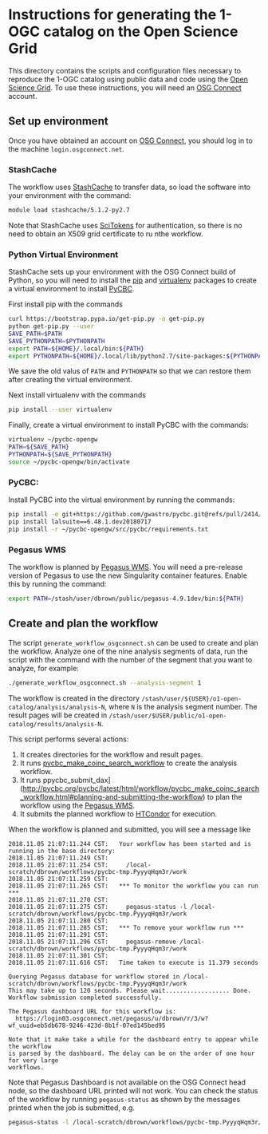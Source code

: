 # Instructions for generating the 1-OGC catalog on the Open Science Grid

This directory contains the scripts and configuration files necessary to reproduce the 1-OGC catalog using public data and code using the [Open Science Grid](). To use these instructions, you will need an [OSG Connect](https://support.opensciencegrid.org/support/solutions/articles/5000632072-registration-and-login-for-osg-connect) account.

## Set up environment

Once you have obtained an account on [OSG Connect](https://support.opensciencegrid.org/support/solutions/articles/5000632072-registration-and-login-for-osg-connect), you should log in to the machine `login.osgconnect.net`.

### StashCache

The workflow uses [StashCache](https://support.opensciencegrid.org/support/solutions/articles/12000002775-transferring-data-with-stashcache) to transfer data, so load the software into your environment with the command:
```sh
module load stashcache/5.1.2-py2.7
```
Note that StashCache uses [SciTokens](https://scitokens.org/) for authentication, so there is no need to obtain an X509 grid certificate to ru nthe workflow.

### Python Virtual Environment

StashCache sets up your environment with the OSG Connect build of Python, so you will need to install the [pip](https://pip.pypa.io/en/stable/) and [virtualenv](https://virtualenv.pypa.io/en/latest/) packages to create a virtual environment to install [PyCBC](https://pycbc.org/).

First install pip with the commands
```sh
curl https://bootstrap.pypa.io/get-pip.py -o get-pip.py
python get-pip.py --user
SAVE_PATH=$PATH
SAVE_PYTHONPATH=$PYTHONPATH
export PATH=${HOME}/.local/bin:${PATH}
export PYTHONPATH=${HOME}/.local/lib/python2.7/site-packages:${PYTHONPATH}
```
We save the old valus of `PATH` and `PYTHONPATH` so that we can restore them after creating the virtual environment.

Next install virtualenv with the commands
```sh
pip install --user virtualenv
```

Finally, create a virtual environment to install PyCBC with the commands:
```sh
virtualenv ~/pycbc-opengw
PATH=${SAVE_PATH}
PYTHONPATH=${SAVE_PYTHONPATH}
source ~/pycbc-opengw/bin/activate
```

### PyCBC: 

Install PyCBC into the virtual environment by running the commands:
```sh
pip install -e git+https://github.com/gwastro/pycbc.git@refs/pull/2414/head#egg=PyCBC
pip install lalsuite==6.48.1.dev20180717
pip install -r ~/pycbc-opengw/src/pycbc/requirements.txt
```

###  Pegasus WMS

The workflow is planned by [Pegasus WMS](https://pegasus.isi.edu). You will need a pre-release version of Pegasus to use the new Singularity container features. Enable this by running the command:
```sh
export PATH=/stash/user/dbrown/public/pegasus-4.9.1dev/bin:${PATH}
```

## Create and plan the workflow

The script `generate_workflow_osgconnect.sh` can be used to create and plan the workflow. Analyze one of the nine analysis segments of data, run the script with the command with the number of the segment that you want to analyze, for example:
```sh
./generate_workflow_osgconnect.sh --analysis-segment 1
```
The workflow is created in the directory `/stash/user/${USER}/o1-open-catalog/analysis/analysis-N`, where `N` is the analysis segment number. The result pages will be created in `/stash/user/$USER/public/o1-open-catalog/results/analysis-N`.

This script performs several actions:
1. It creates directories for the workflow and result pages.
2. It runs [pycbc_make_coinc_search_workflow](http://pycbc.org/pycbc/latest/html/workflow/pycbc_make_coinc_search_workflow.html) to create the analysis workflow.
3. It runs ppycbc_submit_dax](http://pycbc.org/pycbc/latest/html/workflow/pycbc_make_coinc_search_workflow.html#planning-and-submitting-the-workflow) to plan the workflow using the [Pegasus WMS](https://pegasus.isi.edu).
4. It submits the planned workflow to [HTCondor](https://research.cs.wisc.edu/htcondor/) for execution.

When the workflow is planned and submitted, you will see a message like
```
2018.11.05 21:07:11.244 CST:   Your workflow has been started and is running in the base directory: 
2018.11.05 21:07:11.249 CST:    
2018.11.05 21:07:11.254 CST:     /local-scratch/dbrown/workflows/pycbc-tmp.PyyyqHqm3r/work 
2018.11.05 21:07:11.259 CST:    
2018.11.05 21:07:11.265 CST:   *** To monitor the workflow you can run *** 
2018.11.05 21:07:11.270 CST:    
2018.11.05 21:07:11.275 CST:     pegasus-status -l /local-scratch/dbrown/workflows/pycbc-tmp.PyyyqHqm3r/work 
2018.11.05 21:07:11.280 CST:    
2018.11.05 21:07:11.285 CST:   *** To remove your workflow run *** 
2018.11.05 21:07:11.291 CST:    
2018.11.05 21:07:11.296 CST:     pegasus-remove /local-scratch/dbrown/workflows/pycbc-tmp.PyyyqHqm3r/work 
2018.11.05 21:07:11.301 CST:    
2018.11.05 21:07:11.616 CST:   Time taken to execute is 11.379 seconds 

Querying Pegasus database for workflow stored in /local-scratch/dbrown/workflows/pycbc-tmp.PyyyqHqm3r/work
This may take up to 120 seconds. Please wait.................. Done.
Workflow submission completed successfully.

The Pegasus dashboard URL for this workflow is:
  https://login03.osgconnect.net/pegasus/u/dbrown/r/3/w?wf_uuid=eb5db678-9246-423d-8b1f-07ed145bed95

Note that it make take a while for the dashboard entry to appear while the workflow
is parsed by the dashboard. The delay can be on the order of one hour for very large
workflows.
```

Note that Pegasus Dashboard is not available on the OSG Connect head node, so the dashboard URL printed will not work. You can check the status of the workflow by running `pegasus-status` as shown by the messages printed when the job is submitted, e.g.
```sh
pegasus-status -l /local-scratch/dbrown/workflows/pycbc-tmp.PyyyqHqm3r/work 
```

